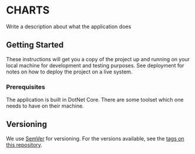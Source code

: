 # CHARTS

Write a description about what the application does

## Getting Started

These instructions will get you a copy of the project up and running on your local machine for development and testing purposes. See deployment for notes on how to deploy the project on a live system.

### Prerequisites

The application is built in DotNet Core. There are some toolset which one needs to have on their machine.

## Versioning

We use [SemVer](http://semver.org/) for versioning. For the versions available, see the [tags on this repository](https://github.com/your/project/tags). 
